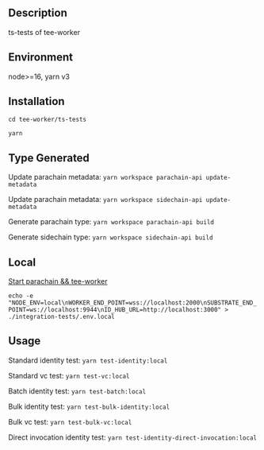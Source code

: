 ## Description

ts-tests of tee-worker

## Environment

node>=16, yarn v3

## Installation

`cd tee-worker/ts-tests`

`yarn`

## Type Generated

Update parachain metadata: `yarn workspace parachain-api update-metadata`

Update parachain metadata: `yarn workspace sidechain-api update-metadata`

Generate parachain type: `yarn workspace parachain-api build`

Generate sidechain type: `yarn workspace sidechain-api build`

## Local

[Start parachain && tee-worker](https://github.com/litentry/litentry-parachain/blob/dev/README.md)

`echo -e "NODE_ENV=local\nWORKER_END_POINT=wss://localhost:2000\nSUBSTRATE_END_POINT=ws://localhost:9944\nID_HUB_URL=http://localhost:3000" > ./integration-tests/.env.local`

## Usage

Standard identity test: `yarn test-identity:local`

Standard vc test: `yarn test-vc:local`

Batch identity test: `yarn test-batch:local`

Bulk identity test: `yarn test-bulk-identity:local`

Bulk vc test: `yarn test-bulk-vc:local`

Direct invocation identity test: `yarn test-identity-direct-invocation:local`
